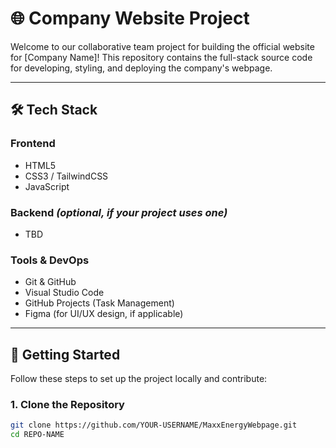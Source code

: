 # 🌐 Company Website Project

Welcome to our collaborative team project for building the official website for [Company Name]! This repository contains the full-stack source code for developing, styling, and deploying the company's webpage.

---

## 🛠️ Tech Stack

### Frontend
- HTML5
- CSS3 / TailwindCSS
- JavaScript

### Backend *(optional, if your project uses one)*
- TBD

### Tools & DevOps
- Git & GitHub
- Visual Studio Code
- GitHub Projects (Task Management)
- Figma (for UI/UX design, if applicable)

---

## 🚀 Getting Started

Follow these steps to set up the project locally and contribute:

### 1. **Clone the Repository**
```bash
git clone https://github.com/YOUR-USERNAME/MaxxEnergyWebpage.git
cd REPO-NAME
